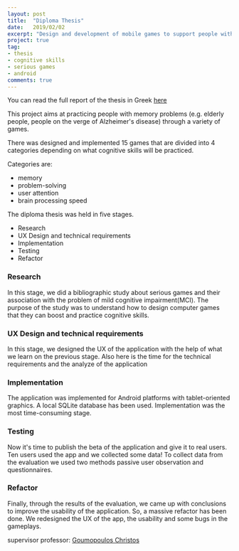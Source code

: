 ```yaml
---
layout: post
title:  "Diploma Thesis"
date:   2019/02/02
excerpt: "Design and development of mobile games to support people with memory problems"
project: true
tag:
- thesis
- cognitive skills
- serious games
- android
comments: true
---
```


You can read the full report of the thesis in Greek  <span style="color:blue">[here](https://drive.google.com/file/d/1pqMQRbw9K097PA07t6QHAkgKIJYU_Ji2/view?usp=sharing)</span>

This project aims at practicing people with memory problems (e.g. elderly people, people on the verge of Alzheimer's disease) through a variety of games. 

There was designed and implemented 15 games that are divided into 4 categories depending on what cognitive skills will be practiced. 

Categories are: 
- memory 
- problem-solving
- user attention
- brain processing speed

The diploma thesis was held in five stages.

- Research 
- UX Design and technical requirements 
- Implementation 
- Testing 
- Refactor 

### Research 

In this stage, we did a bibliographic study about serious games and their association with the problem of mild cognitive impairment(MCI).
The purpose of the study was to understand how to design computer games that they can boost and practice cognitive skills.

### UX Design and technical requirements 

In this stage, we designed the UX of the application with the help of what we learn on the previous stage.
Also here is the time for the technical requirements and the analyze of the application 


### Implementation 

The application was implemented for Android platforms with tablet-oriented graphics.
A local SQLite database has been used.
Implementation was the most time-consuming stage.

### Testing

Now it's time to publish the beta of the application and give it to real users.
Ten users used the app and we collected some data!
To collect data from the evaluation we used two methods passive user observation and questionnaires.

### Refactor

Finally, through the results of the evaluation, we came up with conclusions to improve the usability of the application.
So, a massive refactor has been done.
We redesigned the UX of the app, the usability and some bugs in the gameplays.

supervisor professor: [Goumopoulos Christos](https://scholar.google.gr/citations?user=5C9JHkUAAAAJ)
